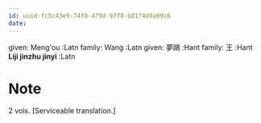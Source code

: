 ```yaml
---
id: uuid-fc5c43e9-74f0-479d-97f8-b81f4d9a09c6
date: 
---
```


given: Meng'ou  :Latn
family: Wang :Latn
given: 夢鷗 :Hant
family: 王 :Hant
**Liji jinzhu jinyi** :Latn
# Note
2 vols. [Serviceable translation.]